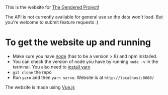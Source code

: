 This is the website for [The Gendered Project!](https://genderedproject.org/)

The API is not currently available for general use so the data won't load. But you're welcome to submit feature requests :)

# To get the website up and running

- Make sure you have [node](https://nodejs.org/en/download/) (has to be a version > 8) and npm installed.
- You can check the version of node you have by running `node -v` in the terminal. You also need to [install yarn](https://yarnpkg.com/lang/en/docs/install/#mac-stable)
- `git clone` the repo
- Run `yarn` and then `yarn serve`. Website is at `http://localhost:8080/`

The website is made using [Vue.js](https://vuejs.org/)

